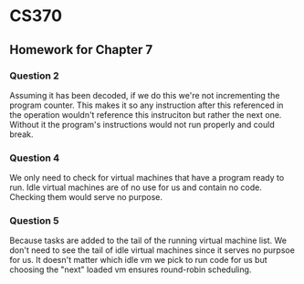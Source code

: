 # CS370
## Homework for Chapter 7

### Question 2

Assuming it has been decoded, if we do this we're not incrementing the program counter. This makes it so any instruction after this referenced in the operation wouldn't reference this instruciton but rather the next one. Without it the program's instructions would not run properly and could break.

### Question 4

We only need to check for virtual machines that have a program ready to run. Idle virtual machines are of no use for us and contain no code. Checking them would serve no purpose.

### Question 5

Because tasks are added to the tail of the running virtual machine list. We don't need to see the tail of idle virtual machines since it serves no purpsoe for us. It doesn't matter which idle vm we pick to run code for us but choosing the "next" loaded vm ensures round-robin scheduling.